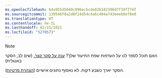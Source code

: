 ```yaml
---
ms.openlocfilehash: 64a955d5049c996ecbcde82b182390d7f19f774f
ms.sourcegitcommit: 139548f8a2d0f24d54c4a6c404a743eeeb8ef8e0
ms.translationtype: HT
ms.contentlocale: he-IL
ms.lasthandoff: 02/15/2021
ms.locfileid: "5270573"
---
```

> [!NOTE]
>האם תוכל לספר לנו על העדפות שפת התיעוד שלך? [ענה על סקר קצר.](https://aka.ms/BAG_Docs_Language_Survey) (שים לב, הסקר באנגלית)
>
>הסקר יארך כשבע דקות. לא נאסוף נתונים אישיים ([הצהרת פרטיות](https://go.microsoft.com/fwlink/?LinkId=521839)).
